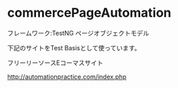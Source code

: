 # commercePageAutomation
フレームワーク:TestNG
ページオブジェクトモデル

下記のサイトをTest Basisとして使っています。

フリーリーソースEコーマスサイト

http://automationpractice.com/index.php

